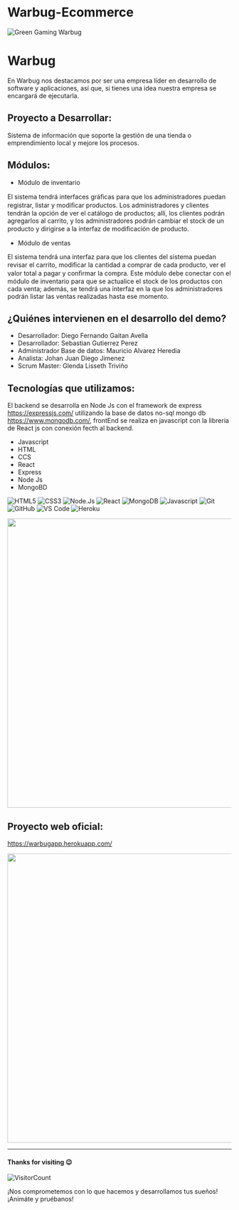 # Warbug-Ecommerce

![Green Gaming Warbug](https://user-images.githubusercontent.com/111029511/192347522-dd1f177e-bb4b-490c-9994-8a43b6af3d87.png)

# Warbug

En Warbug nos destacamos por ser una empresa líder en desarrollo de software y aplicaciones, así que, si tienes una idea nuestra empresa se encargará de ejecutarla.

## Proyecto a Desarrollar: 

Sistema de información que soporte la gestión de una tienda o emprendimiento local y mejore los procesos.

## Módulos:

- Módulo de inventario

El sistema tendrá interfaces gráﬁcas para que los administradores puedan registrar, listar y modiﬁcar productos. Los administradores y clientes tendrán la opción de ver el catálogo de productos; allí, los clientes podrán agregarlos al carrito, y los administradores podrán
cambiar el stock de un producto y dirigirse a la interfaz de modiﬁcación de producto. 

- Módulo de ventas 

El sistema tendrá una interfaz para que los clientes del sistema puedan revisar el carrito, modiﬁcar la cantidad a comprar de cada producto, ver el valor total a pagar y conﬁrmar la compra. Este módulo debe conectar con el módulo de inventario para que se actualice el stock de los productos con cada venta; además, se tendrá una interfaz en la que los administradores podrán listar las ventas realizadas hasta ese momento.

## ¿Quiénes intervienen en el desarrollo del demo?

- Desarrollador: Diego Fernando Gaitan Avella
- Desarrollador: Sebastian Gutierrez Perez
- Administrador Base de datos: Mauricio Alvarez Heredia
- Analista: Johan Juan Diego Jimenez
- Scrum Master: Glenda Lisseth Triviño

## Tecnologías que utilizamos:

El backend se desarrolla en Node Js con el framework de express https://expressjs.com/ utilizando la base de datos no-sql mongo db https://www.mongodb.com/, frontEnd se realiza en javascript con la libreria de React js con conexión fecth al backend.

- Javascript
- HTML
- CCS
- React
- Express
- Node Js
- MongoBD

![HTML5](https://img.shields.io/badge/-HTML5-%23E44D27?style=flat-square&logo=html5&logoColor=ffffff)
![CSS3](https://img.shields.io/badge/-CSS3-%231572B6?style=flat-square&logo=css3)
![Node.Js](https://img.shields.io/badge/Node.js-43853D?style=square&logo&logo=node.js&logoColor=white)
![React](https://img.shields.io/badge/React-20232A?style=square&logo&logo&logo=react&logoColor=61DAFB)
![MongoDB](https://img.shields.io/badge/MongoDB-4EA94B?style=square&logo&logo=mongodb&logoColor=white)
![Javascript](https://img.shields.io/badge/JavaScript-F7DF1E?style=square&logo&logo=javascript&logoColor=black)
![Git](https://img.shields.io/badge/-Git-%23F05032?style=flat-square&logo=git&logoColor=%23ffffff)
![GitHub](https://img.shields.io/badge/-GitHub-181717?style=flat-square&logo=github)
![VS Code](http://img.shields.io/badge/-VS%20Code-007ACC?style=flat-square&logo=visual-studio-code&logoColor=ffffff)
![Heroku](https://img.shields.io/badge/Heroku-430098?style=flat-square&logo=heroku&logoColorr=ffffff)

<img src="https://www.animatedimages.org/data/media/562/animated-line-image-0429.gif" width="650px">

## Proyecto web oficial:

https://warbugapp.herokuapp.com/

<img src="https://www.animatedimages.org/data/media/562/animated-line-image-0429.gif" width="650px">


---
#### Thanks for visiting 😉
![VisitorCount](https://profile-counter.glitch.me/Warbug/count.svg)

¡Nos comprometemos con lo que hacemos y desarrollamos tus sueños! ¡Animáte y pruébanos!
